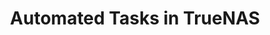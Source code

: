 ---
title: "Automated Tasks in TrueNAS"
linkTitle: "Automated Tasks"
description: "Articles about the various automated tasks that can be created in TrueNAS"
---